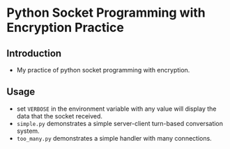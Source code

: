 # Python Socket Programming with Encryption Practice

## Introduction
+ My practice of python socket programming with encryption.

## Usage
+ set `VERBOSE` in the environment variable with any value will display the data that the socket received.
+ `simple.py` demonstrates a simple server-client turn-based conversation system.
+ `too_many.py` demonstrates a simple handler with many connections.